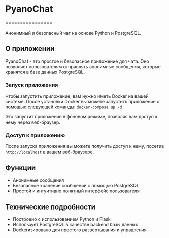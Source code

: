 # PyanoChat
================

Анонимный и безопасный чат на основе Python и PostgreSQL.

## О приложении

PyanoChat - это простое и безопасное приложение для чата. Оно позволяет пользователям отправлять анонимные сообщения, которые хранятся в базе данных PostgreSQL.

### Запуск приложения

Чтобы запустить приложение, вам нужно иметь Docker на вашей системе. После установки Docker вы можете запустить приложение с помощью следующей команды: `docker-compose up -d`

Это запустит приложение в фоновом режиме, позволяя вам доступ к нему через веб-браузер.

### Доступ к приложению

После запуска приложения вы можете получить доступ к нему, посетив `http://localhost` в вашем веб-браузере.

## Функции

* Анонимные сообщения
* Безопасное хранение сообщений с помощью PostgreSQL
* Простой и интуитивно понятный интерфейс пользователя

## Технические подробности

* Построено с использованием Python и Flask
* Использует PostgreSQL в качестве backend базы данных
* Dockerизировано для простого развертывания и управления
